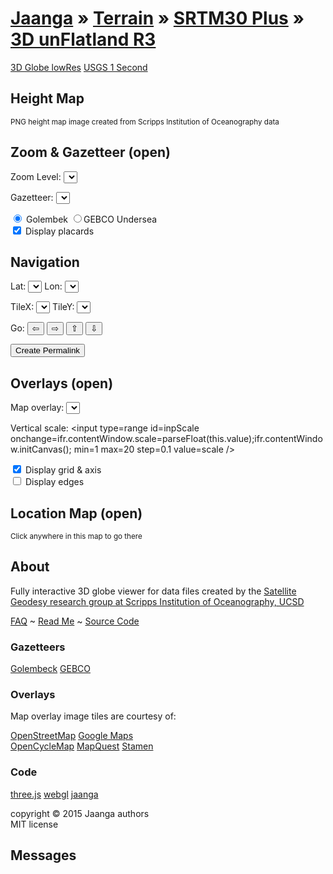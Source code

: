 [Jaanga]( ../../../index.html ) &raquo; [Terrain]( ../../../terrain-r2/terrain.html ) &raquo; [SRTM30 Plus]( ../../terrain-srtm30-plus-viewers.html ) &raquo;
[3D unFlatland R3]( png-tms7-viewer-3d-unflatland.html "View SRTM data prepared by the Scripps Institution of Oceanography at UCSD" )
===
[3D Globe lowRes]( http://jaanga.github.io/terrain-srtm30-plus-viewers/png-tms7-viewer-3d-globe-low/latest/index.html ) 
[USGS 1 Second]( http://jaanga.github.io/terrain-usgs-viewers/png-usgs-viewer-3d-unflatland/r1/png-usgs-viewer-3d-unflatland.html )

## Height Map

<div id=heightMapHolder ></div>  
<small>PNG height map image created from Scripps Institution of Oceanography data</small> 

## Zoom & Gazetteer (open)

Zoom Level: <select id=selZoom onchange=ifr.contentWindow.setZoom(); ></select>

Gazetteer: <select id=selPlace ></select>

<input type=radio id=inpGolem name=gaz onclick=ifr.contentWindow.setGazetteer(); title="Over 2,000 place names" checked /> Golembek 
<input type=radio id=inpGEBCO name=gaz onclick=ifr.contentWindow.setGazetteer(); title="over 3,800 undersea feature names" />GEBCO Undersea  
<input type=checkbox id=inpPlacards onchange=ifr.contentWindow.setPlacards(); checked /> Display placards


## Navigation

Lat: <select id=selLat onchange=ifr.contentWindow.selectFile(); ></select> 
Lon: <select id=selLon onchange=ifr.contentWindow.selectFile(); ></select>

TileX: <select id=selTileX onchange=ifr.contentWindow.setTileParameters(); ></select>
TileY: <select id=selTileY onchange=ifr.contentWindow.setTileParameters(); ></select>

Go: <button onclick=ifr.contentWindow.tileWest(); title="Go west" >&#8678;</button> 
<button onclick=ifr.contentWindow.tileEast(); title="Go east"  >&#8680;</button> 
<button onclick=ifr.contentWindow.tileNorth(); title="Go north" >&#8679;</button> 
<button onclick=ifr.contentWindow.tileSouth(); title="Go south" >&#8681;</button> 

<button onclick=ifr.contentWindow.setPermalink(); >Create Permalink</button>

## Overlays (open)

Map overlay: <select id=selMap onchange=ifr.contentWindow.setMapOverlay() /></select>

Vertical scale: <input type=range id=inpScale onchange=ifr.contentWindow.scale=parseFloat(this.value);ifr.contentWindow.initCanvas(); min=1 max=20 step=0.1 value=scale /></select>

<input type=checkbox id=inpGrid onchange=ifr.contentWindow.setHelpers(); checked=true /> Display grid & axis  
<input type=checkbox id=inpEdges onchange=ifr.contentWindow.setEdges(); /> Display edges

## Location Map (open)

<div id=locationMap title='Not fully Mercatorized yet...' ></div>  
<small>Click anywhere in this map to go there</small>

## About

Fully interactive 3D globe viewer for data files created by the 
[Satellite Geodesy research group at Scripps Institution of Oceanography, UCSD]( http://topex.ucsd.edu/WWW_html/srtm30_plus.html )


[FAQ]( http://jaanga.github.io/terrain-r2/terrain.html#faq.md# ) ~ 
[Read Me]( http://jaanga.github.io/terrain-srtm30-plus-viewers/terrain-srtm30-plus-viewers.html#./png-tms7-viewer-3d-unflatland-features/readme.md# ) ~
[Source Code]( https://github.com/jaanga/terrain-srtm30-plus-viewers/tree/gh-pages/png-tms7-viewer-3d-unflatland-features ) 

### Gazetteers

[Golembeck]( http://www.golombek.com/locations.html ) [GEBCO]( http://www.gebco.net/data_and_products/undersea_feature_names/ )

### Overlays
Map overlay image tiles are courtesy of:

[OpenStreetMap]( https://www.openstreetmap.org/ )
[Google Maps]( https://www.google.com/maps/ )  
[OpenCycleMap]( http://www.opencyclemap.org/ )
[MapQuest]( http://www.mapquest.com/ )
[Stamen]( http://stamen.com/ )

### Code

[three.js]( http://threejs.org ) [webgl]( http://khronos.org/webgl/ ) [jaanga]( http://jaanga.github.io )

copyright &copy; 2015 Jaanga authors  
MIT license


## Messages

<div id=msg ></div>
<div id=msg1 ></div>
<div id=msg2 ></div>
